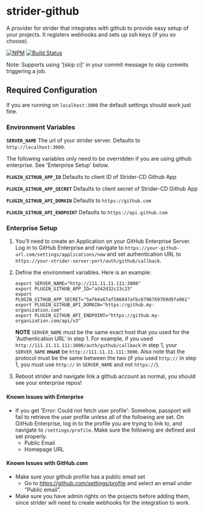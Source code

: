 strider-github
==============

A provider for strider that integrates with github to provide easy setup of
your projects. It registers webhooks and sets up ssh keys (if you so choose).

[![NPM](https://nodei.co/npm/strider-github.png)](https://nodei.co/npm/strider-github/)
[![Build Status](https://travis-ci.org/Strider-CD/strider-github.svg)](https://travis-ci.org/Strider-CD/strider-github)

Note: Supports using '[skip ci]' in your commit message to skip commits triggering a job.

## Required Configuration

If you are running on `localhost:3000` the default settings should work just fine.

### Environment Variables

**`SERVER_NAME`** The url of your strider server. Defaults to `http://localhost:3000`.

The following variables only need to be overridden if you are using github enterprise. See 'Enterprise Setup' below.

**`PLUGIN_GITHUB_APP_ID`** Defaults to client ID of Strider-CD Github App

**`PLUGIN_GITHUB_APP_SECRET`** Defaults to client secret of Strider-CD Github App

**`PLUGIN_GITHUB_API_DOMAIN`** Defaults to `https://github.com`

**`PLUGIN_GITHUB_API_ENDPOINT`** Defaults to `https://api.github.com`

### Enterprise Setup

1. You'll need to create an Application on your GitHub Enterprise Server. Log in to GitHub Enterprise and navigate to
`https://your-github-url.com/settings/applications/new` and set authentication URL to
`https://your-strider-server:port/auth/github/callback`.
2. Define the environment variables. Here is an example:

   ```shell
   export SERVER_NAME="http://111.11.11.111:3000"
   export PLUGIN_GITHUB_APP_ID="a342d32c23c23"
   export PLUGIN_GITHUB_APP_SECRET="5af64a67af586847afbc6796769769d97a961"
   export PLUGIN_GITHUB_API_DOMAIN="https://github.my-organization.com"
   export PLUGIN_GITHUB_API_ENDPOINT="https://github.my-organization.com/api/v3"
   ```
   
   **NOTE** `SERVER_NAME` must be the same exact host that you used for the 'Authentication URL' in step 1. For example,
   if you used `http://111.11.11.111:3000/auth/guthub/callback` in step 1, your `SERVER_NAME` **must** be
   `http://111.11.11.111:3000`. Also note that the protocol must be the same between the two (if you used `http://`
   in step 1, you must use `http://` in `SERVER_NAME` and not `https://`).
3. Reboot strider and navigate link a github account as normal, you should see your enterprise repos!

#### Known Issues with Enterprise

- If you get 'Error: Could not fetch user profile': Somehow, passport will fail to retrieve the user profile unless all
of the following are set. On GitHub Enterprise, log in to the profile you are trying to link to, and navigate to
`/settings/profile`. Make sure the following are defined and set properly.
   - Public Email
   - Homepage URL

#### Known Issues with GitHub.com

- Make sure your github profile has a public email set
  * Go to https://github.com/settings/profile and select an email under "Public email".
- Make sure you have admin rights on the projects before adding them,
since strider will need to create webhooks for the integration to work.
